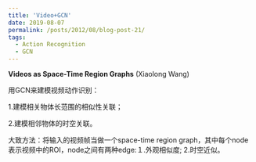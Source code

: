 ```yaml
---
title: 'Video+GCN'
date: 2019-08-07
permalink: /posts/2012/08/blog-post-21/
tags:
  - Action Recognition
  - GCN
---
```


**Videos as Space-Time Region Graphs** (Xiaolong Wang)

用GCN来建模视频动作识别：　

1.建模相关物体长范围的相似性关联；

2.建模相邻物体的时空关联。

大致方法：将输入的视频帧当做一个space-time region graph，其中每个node表示视频中的ROI，node之间有两种edge:１.外观相似度; 2.时空近似。
